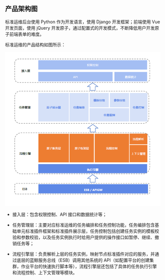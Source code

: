 ## 产品架构图

标准运维后台使用 Python 作为开发语言，使用 Django 开发框架；前端使用 Vue 开发页面，使用 jQuery 开发原子，通过配置式的开发模式，不断降低用户开发原子前端表单的难度。

标准运维的产品结构如图所示：

![](../assets/1.png)

- 接入层：包含权限控制、API 接口和数据统计等；

- 任务管理层：主要对应标准运维的任务编排和任务控制功能，任务编排包含基础单元标准插件框架和标准插件展示层，任务控制包括创建任务实例的模板校验和参数校验，以及任务实例执行时给用户提供的操作接口如暂停、继续、撤销任务等；

- 流程引擎层：负责解析上层的任务实例，映射节点标准插件对应的服务，并通过底层的蓝鲸服务总线（ESB）调用其他系统的 API（如配置平台的创建集群，作业平台的快速执行脚本等），流程引擎层还包括了具体的任务执行引擎和流程控制、上下文管理等模块。
